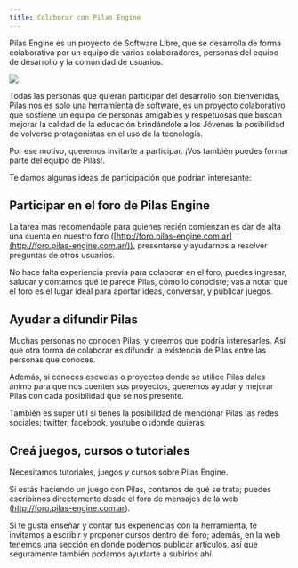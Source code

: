 ```yaml
---
title: Colaborar con Pilas Engine
---
```


Pilas Engine es un proyecto de Software Libre, que se desarrolla de forma colaborativa por un equipo de varios colaboradores, personas del equipo de desarrollo y la comunidad de usuarios.

![](imagenes/assets/colabora.png)

Todas las personas que quieran participar del desarrollo son bienvenidas, Pilas nos es solo una herramienta de software, es un proyecto colaborativo que sostiene un equipo de personas amigables y respetuosas que buscan mejorar la calidad de la educación brindándole a los Jóvenes la posibilidad de volverse protagonistas en el uso de la tecnología.

Por ese motivo, queremos invitarte a participar. ¡Vos también puedes formar parte del equipo de Pilas!.

Te damos algunas ideas de participación que podrían interesante:

## Participar en el foro de Pilas Engine

La tarea mas recomendable para quienes recién comienzan es dar de alta una cuenta en nuestro foro ([http://foro.pilas-engine.com.ar](http://foro.pilas-engine.com.ar/)), presentarse y ayudarnos a resolver preguntas de otros usuarios.

No hace falta experiencia previa para colaborar en el foro, puedes ingresar, saludar y contarnos qué te parece Pilas, cómo lo conociste; vas a notar que el foro es el lugar ideal para aportar ideas, conversar, y publicar juegos.

## Ayudar a difundir Pilas

Muchas personas no conocen Pilas, y creemos que podría interesarles. Así que otra forma de colaborar es difundir la existencia de Pilas entre las personas que conoces.

Además, si conoces escuelas o proyectos donde se utilice Pilas dales ánimo para que nos cuenten sus proyectos, queremos ayudar y mejorar Pilas con cada posibilidad que se nos presente.

También es super útil si tienes la posibilidad de mencionar Pilas las redes sociales: twitter, facebook, youtube o ¡donde quieras!

## Creá juegos, cursos o tutoriales

Necesitamos tutoriales, juegos y cursos sobre Pilas Engine.

Si estás haciendo un juego con Pilas, contanos de qué se trata; puedes escribirnos directamente desde el foro de mensajes de la web (http://foro.pilas-engine.com.ar).

Si te gusta enseñar y contar tus experiencias con la herramienta, te invitamos a escribir y proponer cursos dentro del foro; además, en la web tenemos una sección en donde podemos publicar artículos, así que seguramente también podamos ayudarte a subirlos ahí.

